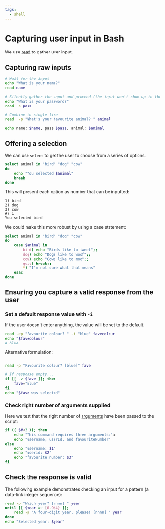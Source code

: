 ```yaml
---
tags:
  - shell
---
```


# Capturing user input in Bash

We use [read](Read_command%20_in_Bash.md) to gather user input.

## Capturing raw inputs

```bash
# Wait for the input
echo "What is your name?"
read name

# Silently gather the input and proceed (the input won't show up in the terminal)
echo "What is your password?"
read -s pass

# Combine in single line
read  -p "What's your favourite animal? " animal

echo name: $name, pass $pass, animal: $animal
```

## Offering a selection

We can use `select` to get the user to choose from a series of options.

```sh
select animal in "bird" "dog" "cow"
do
    echo "You selected $animal"
    break
done
```

This will present each option as number that can be inputted:

```
1) bird
2) dog
3) cow
#? 1
You selected bird
```

We could make this more robust by using a case statement:

```sh
select animal in "bird" "dog" "cow"
do
    case $animal in
        bird) echo "Birds like to tweet";;
        dog) echo "Dogs like to woof";;
        cow) echo "Cows like to moo";;
        quit) break;;
        *) "I'm not sure what that means"
    esac
done
```

## Ensuring you capture a valid response from the user

### Set a default response value with `-i`

If the user doesn't enter anything, the value will be set to the default.

```sh
read -ep "Favourite colour? " -i "blue" favecolour
echo "$favecolour"
# blue
```

Alternative formulation:

```sh

read -p "Favourite colour? [blue]" fave

# If response empty...
if [[ -z $fave ]]; then
    fave="blue"
fi
echo "$fave was selected"
```

### Check right number of arguments supplied

Here we test that the right number of
[arguments](Passing_arguments_and_options_to_Bash_scripts.md)
have been passed to the script:

```sh
if (( $#<3 )); then
    echo "This command requires three arguments:"a
    echo "username, userId, and favouriteNumber"
else
    echo "username: $1"
    echo "userid: $2"
    echo "favourite number: $3"
fi
```

## Check the response is valid

The following example demonstrates checking an input for a pattern (a data-link
integer sequence):

```sh
read -p "Which year? [nnnn] " year
until [[ $year =~ [0-9{4} ]];
    read -p "A four-digit year, please! [nnnn] " year
done
echo "Selected year: $year"

```
